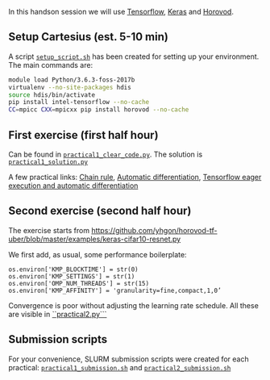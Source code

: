 In this handson session we will use [Tensorflow](https://github.com/tensorflow/tensorflow), [Keras](https://github.com/keras-team/keras) and [Horovod](https://github.com/horovod/horovod).

## Setup Cartesius (est. 5-10 min)
A script [```setup_script.sh```](setup_script.sh) has been created for setting up your environment. The main commands are:
```bash
module load Python/3.6.3-foss-2017b
virtualenv --no-site-packages hdis
source hdis/bin/activate
pip install intel-tensorflow --no-cache
CC=mpicc CXX=mpicxx pip install horovod --no-cache
```

## First exercise (first half hour)
Can be found in [```practical1_clear_code.py```](practical1_clear_code.py). The solution is [```practical1_solution.py```](practical1_solution.py)

A few practical links: [Chain rule](https://en.wikipedia.org/wiki/Chain_rule), [Automatic differentiation](https://en.wikipedia.org/wiki/Automatic_differentiation), [Tensorflow eager execution and automatic differentiation](https://www.tensorflow.org/tutorials/eager/automatic_differentiation)


## Second exercise (second half hour)
The exercise starts from https://github.com/yhgon/horovod-tf-uber/blob/master/examples/keras-cifar10-resnet.py

We first add, as usual, some performance boilerplate:
```
os.environ['KMP_BLOCKTIME'] = str(0)
os.environ['KMP_SETTINGS'] = str(1)
os.environ['OMP_NUM_THREADS'] = str(15)
os.environ['KMP_AFFINITY'] = 'granularity=fine,compact,1,0’
```

Convergence is poor without adjusting the learning rate schedule. All these are visible in [``practical2.py```](practical2.py)


## Submission scripts
For your convenience, SLURM submission scripts were created for each practical: [```practical1_submission.sh```](practical1_submission.sh) and [```practical2_submission.sh```](practical2_submission.sh)